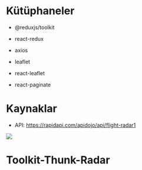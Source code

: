 # Kütüphaneler

- @reduxjs/toolkit
- react-redux
- axios
- leaflet

- react-leaflet
- react-paginate

# Kaynaklar
- API: https://rapidapi.com/apidojo/api/flight-radar1

![](ekran.gif)


# Toolkit-Thunk-Radar
